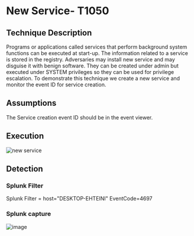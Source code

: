 # New Service- T1050

## Technique Description
Programs or applications called services that perform background system functions can be executed at start-up. The information related to a service is stored in the registry. Adversaries may install new service and may disguise it with benign software. They can be created under admin but executed under SYSTEM privileges so they can be used for privilege escalation. 
To demonstrate this technique we create a new service and monitor the event ID for service creation.

## Assumptions 
The Service creation event ID should be in the event viewer. 

## Execution
![new service](https://user-images.githubusercontent.com/36422282/55608510-9d516900-574c-11e9-82bd-af3d18e84f50.JPG)


## Detection
### Splunk Filter
Splunk Filter = host="DESKTOP-EHTEINI" EventCode=4697

### Splunk capture
![image](https://user-images.githubusercontent.com/36422282/55608548-afcba280-574c-11e9-9ac6-a50948bc59bf.png)
